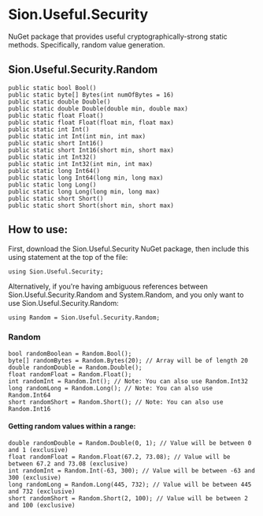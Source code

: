 # Sion.Useful.Security

NuGet package that provides useful cryptographically-strong static methods. Specifically, random value generation.

## Sion.Useful.Security.Random

```
public static bool Bool()
public static byte[] Bytes(int numOfBytes = 16)
public static double Double()
public static double Double(double min, double max)
public static float Float()
public static float Float(float min, float max)
public static int Int()
public static int Int(int min, int max)
public static short Int16()
public static short Int16(short min, short max)
public static int Int32()
public static int Int32(int min, int max)
public static long Int64()
public static long Int64(long min, long max)
public static long Long()
public static long Long(long min, long max)
public static short Short()
public static short Short(short min, short max)
```

## How to use:

First, download the Sion.Useful.Security NuGet package, then include this using statement at the top of the file:

```
using Sion.Useful.Security;
```

Alternatively, if you're having ambiguous references between Sion.Useful.Security.Random and System.Random, and you only want to use Sion.Useful.Security.Random:

```
using Random = Sion.Useful.Security.Random;
```

### Random

```
bool randomBoolean = Random.Bool();
byte[] randomBytes = Random.Bytes(20); // Array will be of length 20
double randomDouble = Random.Double();
float randomFloat = Random.Float();
int randomInt = Random.Int(); // Note: You can also use Random.Int32
long randomLong = Random.Long(); // Note: You can also use Random.Int64
short randomShort = Random.Short(); // Note: You can also use Random.Int16
```

#### Getting random values within a range:

```
double randomDouble = Random.Double(0, 1); // Value will be between 0 and 1 (exclusive)
float randomFloat = Random.Float(67.2, 73.08); // Value will be between 67.2 and 73.08 (exclusive)
int randomInt = Random.Int(-63, 300); // Value will be between -63 and 300 (exclusive)
long randomLong = Random.Long(445, 732); // Value will be between 445 and 732 (exclusive)
short randomShort = Random.Short(2, 100); // Value will be between 2 and 100 (exclusive)
```
